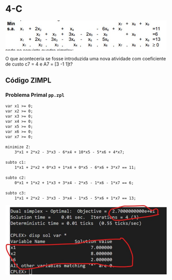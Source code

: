# 4-C

![image](resources/ex.jpg)

O que aconteceria se fosse introduzida uma nova atividade com
coeficiente de custo c7 = 4 e A7 = [3 -1 1]t?

## Código ZIMPL

### Problema Primal `pp.zpl`

    var x1 >= 0;
    var x2 >= 0;
    var x3 >= 0;
    var x4 >= 0;
    var x5 >= 0;
    var x6 >= 0;
    var x7 >= 0;

    minimize Z:
        3*x1 + 2*x2 - 3*x3 - 6*x4 + 10*x5 - 5*x6 + 4*x7;

    subto c1:
        1*x1 + 2*x2 + 0*x3 + 1*x4 + 0*x5 - 6*x6 + 3*x7 == 11;

    subto c2:
        0*x1 + 1*x2 + 1*x3 + 3*x4 - 2*x5 - 1*x6 - 1*x7 == 6;

    subto c3:
        1*x1 + 2*x2 - 3*x3 - 3*x4 - 1*x5 - 5*x6 + 1*x7 == 13;

![image](resources/sol-pp.jpg)
